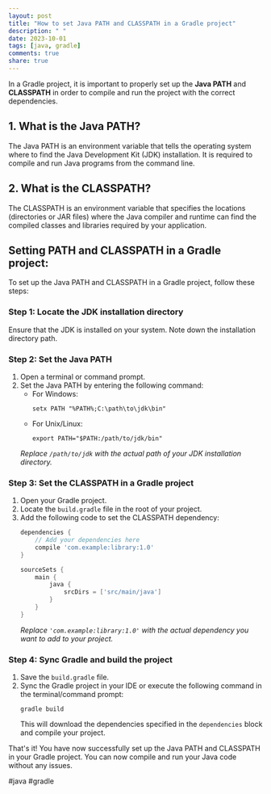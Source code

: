 ```yaml
---
layout: post
title: "How to set Java PATH and CLASSPATH in a Gradle project"
description: " "
date: 2023-10-01
tags: [java, gradle]
comments: true
share: true
---
```


In a Gradle project, it is important to properly set up the **Java PATH** and **CLASSPATH** in order to compile and run the project with the correct dependencies. 

## 1. What is the Java PATH?
The Java PATH is an environment variable that tells the operating system where to find the Java Development Kit (JDK) installation. It is required to compile and run Java programs from the command line.

## 2. What is the CLASSPATH?
The CLASSPATH is an environment variable that specifies the locations (directories or JAR files) where the Java compiler and runtime can find the compiled classes and libraries required by your application.

## Setting PATH and CLASSPATH in a Gradle project:

To set up the Java PATH and CLASSPATH in a Gradle project, follow these steps:

### Step 1: Locate the JDK installation directory
Ensure that the JDK is installed on your system. Note down the installation directory path.

### Step 2: Set the Java PATH
1. Open a terminal or command prompt.
2. Set the Java PATH by entering the following command:
   - For Windows:
     ```shell
     setx PATH "%PATH%;C:\path\to\jdk\bin"
     ```
   - For Unix/Linux:
     ```shell
     export PATH="$PATH:/path/to/jdk/bin"
     ```
   *Replace `/path/to/jdk` with the actual path of your JDK installation directory.*

### Step 3: Set the CLASSPATH in a Gradle project
1. Open your Gradle project.
2. Locate the `build.gradle` file in the root of your project.
3. Add the following code to set the CLASSPATH dependency:
   ```groovy
   dependencies {
       // Add your dependencies here
       compile 'com.example:library:1.0'
   }

   sourceSets {
       main {
           java {
               srcDirs = ['src/main/java']
           }
       }
   }
   ```
   *Replace `'com.example:library:1.0'` with the actual dependency you want to add to your project.*

### Step 4: Sync Gradle and build the project
1. Save the `build.gradle` file.
2. Sync the Gradle project in your IDE or execute the following command in the terminal/command prompt:
   ```shell
   gradle build
   ```
   This will download the dependencies specified in the `dependencies` block and compile your project.

That's it! You have now successfully set up the Java PATH and CLASSPATH in your Gradle project. You can now compile and run your Java code without any issues.

#java #gradle